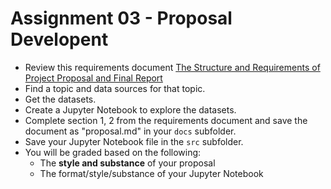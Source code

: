 # Assignment 03 - Proposal Developent

- Review this requirements document [The Structure and Requirements of Project Proposal and Final Report](Structure_Requirements.md)
- Find a topic and data sources for that topic.
- Get the datasets.
- Create a Jupyter Notebook to explore the datasets.
- Complete section 1, 2 from the requirements document and save the document as "proposal.md" in your `docs` subfolder.
- Save your Jupyter Notebook file in the `src` subfolder.
- You will be graded based on the following:
  - The **style and substance** of your proposal
  - The format/style/substance of your Jupyter Notebook
